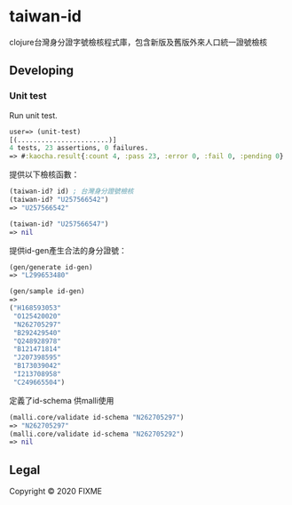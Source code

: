 # taiwan-id

clojure台灣身分證字號檢核程式庫，包含新版及舊版外來人口統一證號檢核

## Developing

### Unit test

Run unit test.

```clojure
user=> (unit-test)
[(.......................)]
4 tests, 23 assertions, 0 failures.
=> #:kaocha.result{:count 4, :pass 23, :error 0, :fail 0, :pending 0}
```

提供以下檢核函數：

```clojure
(taiwan-id? id) ; 台灣身分證號檢核
(taiwan-id? "U257566542")
=> "U257566542"

(taiwan-id? "U257566547")
=> nil
```

提供id-gen產生合法的身分證號：

```clojure
(gen/generate id-gen)
=> "L299653480"

(gen/sample id-gen)
=>
("H168593053"
 "O125420020"
 "N262705297"
 "B292429540"
 "Q248928978"
 "B121471814"
 "J207398595"
 "B173039042"
 "I213708958"
 "C249665504")
```

定義了id-schema 供malli使用

```clojure
(malli.core/validate id-schema "N262705297")
=> "N262705297"
(malli.core/validate id-schema "N262705292")
=> nil
```

## Legal

Copyright © 2020 FIXME
